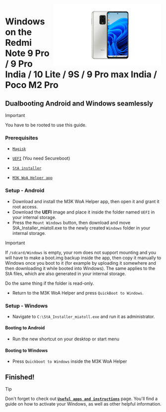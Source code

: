<img align="right" src="https://github.com/Rubanoxd/Port-Windows-11-redmi-note-9_pro/blob/main/Miatoll.png" width="350" alt="Windows 11 Running On A Redmi Note 9 Pro / 9 Pro India / 10 Lite / 9S / 9 Pro max India / Poco M2 Pro">

# Windows on the Redmi Note 9 Pro / 9 Pro India / 10 Lite / 9S / 9 Pro max India / Poco M2 Pro

## Dualbooting Android and Windows seamlessly
> [!IMPORTANT]
> You have to be rooted to use this guide.

### Prerequisites
- [```Magisk```](https://github.com/topjohnwu/Magisk/releases/latest)

- [```UEFI```](https://github.com/Rubanoxd/Port-Windows-11-redmi-note-9_pro/releases/tag/Uefi) (You need Secureboot)

- [```StA installer```](https://github.com/Rubanoxd/Port-Windows-11-redmi-note-9_pro/releases/tag/dualboot)

- [```M3K WoA Helper app```](https://github.com/woa-vayu-archive/WoA-Helper-M3K/releases/latest)

### Setup - Android
- Download and install the M3K WoA Helper app, then open it and grant it root access.
- Download the **UEFI** image and place it inside the folder named `UEFI` in your internal storage.
- Press the `Mount Windows` button, then download and move StA_Installer_miatoll.exe to the newly created `Windows` folder in your internal storage.
> [!Important]
> If `/sdcard/Windows` is empty, your rom does not support mounting and you will have to make a boot.img backup inside the app, then copy it manually to Windows once you boot to it (for example by uploading it somewhere and then downloading it while booted into Windows). The same applies to the StA files, which are also generated in your internal storage.
>
> Do the same thing if the folder is read-only.
- Return to the M3K WoA Helper and press `QuickBoot to Windows`.

### Setup - Windows
- Navigate to `C:\StA_Installer_miatoll.exe` and run it as administrator.

#### Booting to Android
- Run the new shortcut on your desktop or start menu

#### Booting to Windows
- Press `Quickboot to Windows` inside the M3K WoA Helper
  
## Finished!

> [!TIP]
> Don't forget to check out [**```Useful apps and instructions```**](additional-materials-en.md
) page. You'll find a guide on how to activate your Windows, as well as other helpful information.